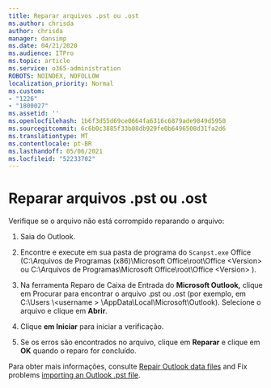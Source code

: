 ```yaml
---
title: Reparar arquivos .pst ou .ost
ms.author: chrisda
author: chrisda
manager: dansimp
ms.date: 04/21/2020
ms.audience: ITPro
ms.topic: article
ms.service: o365-administration
ROBOTS: NOINDEX, NOFOLLOW
localization_priority: Normal
ms.custom:
- "1226"
- "1800027"
ms.assetid: ''
ms.openlocfilehash: 1b6f3d55d69ce0664fa6316c6879ade9849d5950
ms.sourcegitcommit: 6c6b0c3885f33b08db929fe0b6496508d31fa2d6
ms.translationtype: MT
ms.contentlocale: pt-BR
ms.lasthandoff: 05/06/2021
ms.locfileid: "52233702"
---
```

# <a name="repair-pst-or-ost-files"></a>Reparar arquivos .pst ou .ost

Verifique se o arquivo não está corrompido reparando o arquivo:

1. Saia do Outlook.

2. Encontre e execute em sua pasta de programa do `Scanpst.exe` Office (C:\Arquivos de Programas (x86)\Microsoft Office\root\Office \<Version\> ou C:\Arquivos de Programas\Microsoft Office\root\Office \<Version\> ).

3. Na ferramenta Reparo de Caixa de Entrada  do **Microsoft Outlook,** clique em Procurar para encontrar o arquivo .pst ou .ost (por exemplo, em C:\Users \\<username \> \AppData\Local\Microsoft\Outlook). Selecione o arquivo e clique em **Abrir**.

4. Clique **em Iniciar** para iniciar a verificação.

5. Se os erros são encontrados no arquivo, clique em **Reparar** e clique em **OK** quando o reparo for concluído.

Para obter mais informações, consulte [Repair Outlook data files](https://support.office.com/article/25663bc3-11ec-4412-86c4-60458afc5253) and Fix problems [importing an Outlook .pst file](https://support.office.com/article/2d2e50dc-5c36-4ab2-ab50-f1be733b3d6e).

